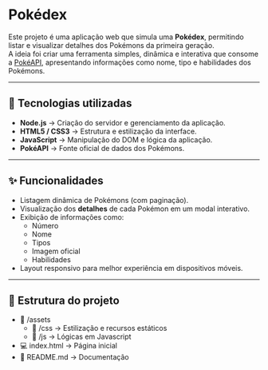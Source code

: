 # Pokédex

Este projeto é uma aplicação web que simula uma **Pokédex**, permitindo listar e visualizar detalhes dos Pokémons da primeira geração.  
A ideia foi criar uma ferramenta simples, dinâmica e interativa que consome a [PokéAPI](https://pokeapi.co/), apresentando informações como nome, tipo e habilidades dos Pokémons.  

---

## 🚀 Tecnologias utilizadas
- **Node.js** → Criação do servidor e gerenciamento da aplicação.
- **HTML5 / CSS3** → Estrutura e estilização da interface.
- **JavaScript** → Manipulação do DOM e lógica da aplicação.
- **PokéAPI** → Fonte oficial de dados dos Pokémons.

---

## ✨ Funcionalidades
- Listagem dinâmica de Pokémons (com paginação).
- Visualização dos **detalhes** de cada Pokémon em um modal interativo.
- Exibição de informações como:
  - Número
  - Nome
  - Tipos
  - Imagem oficial
  - Habilidades
- Layout responsivo para melhor experiência em dispositivos móveis.

---

## 📂 Estrutura do projeto
- 📂 /assets
  - 📂 /css → Estilização e recursos estáticos
  - 📂 /js → Lógicas em Javascript
- 💻 index.html   → Página inicial
- 📄 README.md     → Documentação